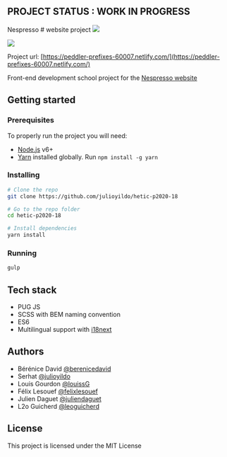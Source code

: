 ##  PROJECT STATUS : WORK IN PROGRESS

Nespresso # website project ![](https://img.shields.io/travis/CarinaChenot/hetic-p2020-01/dev.svg?style=flat-square)

[![](https://www.netlify.com/img/global/badges/netlify-color-accent.svg)](https://www.netlify.com)

Project url: [https://peddler-prefixes-60007.netlify.com/](https://peddler-prefixes-60007.netlify.com/)

Front-end development school project for the [Nespresso website](https://www.nespresso.com/fr/fr/home)

## Getting started

### Prerequisites

To properly run the project you will need:
* [Node.js](https://nodejs.org/en/) v6+
* [Yarn](https://yarnpkg.com/lang/en/) installed globally. Run `npm install -g yarn`

### Installing

```sh
# Clone the repo
git clone https://github.com/julioyildo/hetic-p2020-18

# Go to the repo folder
cd hetic-p2020-18

# Install dependencies
yarn install
```

### Running

```sh
gulp
```



## Tech stack

* PUG JS
* SCSS with BEM naming convention
* ES6
* Multilingual support with [i18next](https://github.com/i18next/i18next)

## Authors

* Bérénice David [@berenicedavid](https://github.com/BereniceDavid)
* Serhat  [@julioyildo](https://github.com/julioyildo)
* Louis Gourdon [@louissG](https://github.com/LouissG)
* Félix Lesouef [@felixlesouef](https://fr.linkedin.com/in/felixlesouef)
* Julien Daguet [@juliendaguet](https://fr.linkedin.com/in/julien-daguet-371066113)
* L2o Guicherd [@leoguicherd](https://fr.linkedin.com/in/l%C3%A9o-guicherd-75756312a)

## License

This project is licensed under the MIT License
